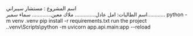 اسم المشروع : مستشار سيبراني  
اسم الطالبات:
امل عادل.............. 
ملاك معين.............
سماء سمير............
python -m venv .venv
pip install -r requirements.txt
run the project .\.venv\Scripts\python -m uvicorn app.api.main:app --reload

